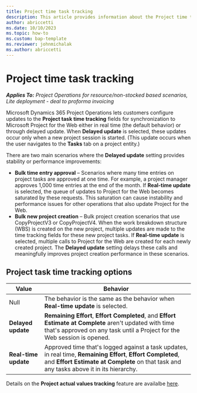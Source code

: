 ```yaml
---
title: Project time task tracking
description: This article provides information about the Project time task tracking setting.
author: abriccetti
ms.date: 10/10/2023
ms.topic: how-to
ms.custom: bap-template
ms.reviewer: johnmichalak
ms.author: abriccetti
---
```


# Project time task tracking

_**Applies To:** Project Operations for resource/non-stocked based scenarios, Lite deployment - deal to proforma invoicing_

Microsoft Dynamics 365 Project Operations lets customers configure updates to the **Project task time tracking** fields for synchronization to Microsoft Project for the Web either in real time (the default behavior) or through delayed update. When **Delayed update** is selected, these updates occur only when a new project session is started. (This update occurs when the user navigates to the **Tasks** tab on a project entity.)

There are two main scenarios where the **Delayed update** setting provides stability or performance improvements:

- **Bulk time entry approval** – Scenarios where many time entries on project tasks are approved at one time. For example, a project manager approves 1,000 time entries at the end of the month. If **Real-time update** is selected, the queue of updates to Project for the Web becomes saturated by these requests. This saturation can cause instability and performance issues for other operations that also update Project for the Web.
- **Bulk new project creation** – Bulk project creation scenarios that use CopyProjectV3 or CopyProjectV4. When the work breakdown structure (WBS) is created on the new project, multiple updates are made to the time tracking fields for these new project tasks. If **Real-time update** is selected, multiple calls to Project for the Web are created for each newly created project. The **Delayed update** setting delays these calls and meaningfully improves project creation performance in these scenarios.

## Project task time tracking options

| Value            | Behavior |
|------------------|----------|
| Null             | The behavior is the same as the behavior when **Real-time update** is selected. |
| **Delayed update**   | **Remaining Effort**, **Effort Completed**, and **Effort Estimate at Complete** aren't updated with time that's approved on any task until a Project for the Web session is opened. |
| **Real-time update** | Approved time that's logged against a task updates, in real time, **Remaining Effort**, **Effort Completed**, and **Effort Estimate at Complete** on that task and any tasks above it in its hierarchy. |

Details on the **Project actual values tracking** feature are availalbe [here](https://learn.microsoft.com/en-us/dynamics365/project-operations/project-management/understand-project-status#status-summary-fields).

